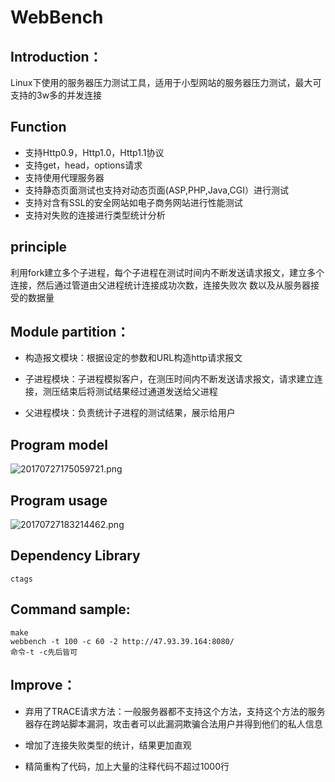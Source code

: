 # WebBench  

## Introduction：

Linux下使用的服务器压力测试工具，适用于小型网站的服务器压力测试，最大可支持的3w多的并发连接

## Function
* 支持Http0.9，Http1.0，Http1.1协议  
* 支持get，head，options请求  
* 支持使用代理服务器  
* 支持静态页面测试也支持对动态页面(ASP,PHP,Java,CGI）进行测试
* 支持对含有SSL的安全网站如电子商务网站进行性能测试
* 支持对失败的连接进行类型统计分析  
## principle
利用fork建立多个子进程，每个子进程在测试时间内不断发送请求报文，建立多个连接，然后通过管道由父进程统计连接成功次数，连接失败次
数以及从服务器接受的数据量


## Module partition：  
* 构造报文模块：根据设定的参数和URL构造http请求报文 

* 子进程模块：子进程模拟客户，在测压时间内不断发送请求报文，请求建立连接，测压结束后将测试结果经过通道发送给父进程  

* 父进程模块：负责统计子进程的测试结果，展示给用户  

## Program model
  
![20170727175059721.png](https://i.loli.net/2019/05/10/5cd56d315e173.png)  

## Program usage
  
![20170727183214462.png](https://i.loli.net/2019/05/10/5cd574d50c9f5.png)

## Dependency Library
    ctags
## Command sample:  
    make 
    webbench -t 100 -c 60 -2 http://47.93.39.164:8080/
    命令-t -c先后皆可
## Improve：  
* 弃用了TRACE请求方法：一般服务器都不支持这个方法，支持这个方法的服务器存在跨站脚本漏洞，攻击者可以此漏洞欺骗合法用户并得到他们的私人信息  

* 增加了连接失败类型的统计，结果更加直观  

* 精简重构了代码，加上大量的注释代码不超过1000行


